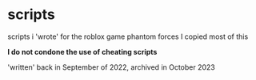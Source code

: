 # scripts

scripts i 'wrote' for the roblox game phantom forces
I copied most of this

**I do not condone the use of cheating scripts**

'written' back in September of 2022, archived in October 2023
